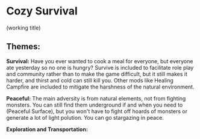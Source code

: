 # Cozy Survival
(working title)

## Themes:
**Survival:** Have you ever wanted to cook a meal for everyone, but everyone ate yesterday so no one is hungry? Survive is included to facilitate role play and community rather than to make the game difficult, but it still makes it harder, and thirst and cold can still kill you. Other mods like Healing Campfire are included to mitigate the harshness of the natural environment.

**Peaceful:** The main adversity is from natural elements, not from fighting monsters. You can still find them underground if and when you need to (Peaceful Surface), but you won't have to fight off hoards of monsters or generate a lot of light polution. You can go stargazing in peace.

**Exploration and Transportation:** 
